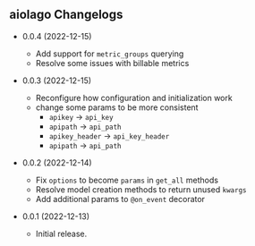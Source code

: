 ## aiolago Changelogs

- 0.0.4 (2022-12-15)
  - Add support for `metric_groups` querying
  - Resolve some issues with billable metrics

- 0.0.3 (2022-12-15)
  - Reconfigure how configuration and initialization work
  - change some params to be more consistent
    - `apikey` -> `api_key`
    - `apipath` -> `api_path`
    - `apikey_header` -> `api_key_header`
    - `apipath` -> `api_path`


- 0.0.2 (2022-12-14)
  - Fix `options` to become `params` in `get_all` methods
  - Resolve model creation methods to return unused `kwargs`
  - Add additional params to `@on_event` decorator  

- 0.0.1 (2022-12-13)
    - Initial release.